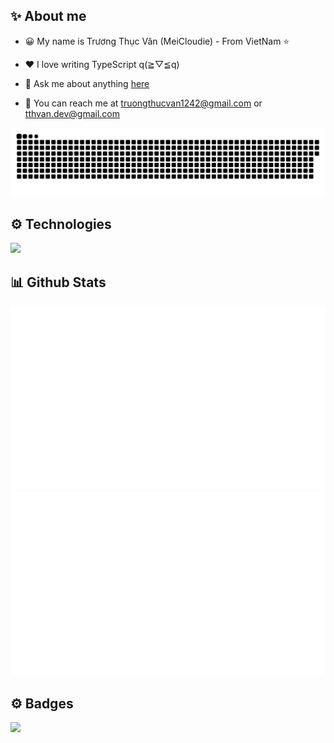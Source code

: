 ## ✨ About me

- 😀 My name is Trương Thục Vân (MeiCloudie) - From VietNam ⭐

- ❤️ I love writing TypeScript q(≧▽≦q)

- 💬 Ask me about anything [here](https://github.com/meicloudie/meicloudie/issues)

- 💌 You can reach me at [truongthucvan1242@gmail.com](mailto:truongthucvan1242@gmail.com) or [tthvan.dev@gmail.com](mailto:tthvan.dev@gmail.com)

<p align="center">
 <img width="1000" src="github-snake.svg" alt="snake"/>
</p>

## ⚙ Technologies

<p>
  <a href="https://skillicons.dev">
    <img src="https://skillicons.dev/icons?i=js,ts,dart,postgres,mongodb,visualstudio,vscode,postman,github,react,flutter,nodejs,nextjs,vercel,html,css,bootstrap,jquery&perline=9" />
  </a>
</p>

## 📊 Github Stats
![](https://raw.githubusercontent.com/MeiCloudie/github-stats/master/generated/overview.svg#gh-dark-mode-only)
![](https://raw.githubusercontent.com/MeiCloudie/github-stats/master/generated/languages.svg#gh-dark-mode-only)

## ⚙️ Badges
![](https://komarev.com/ghpvc/?username=meicloudie&color=green)
